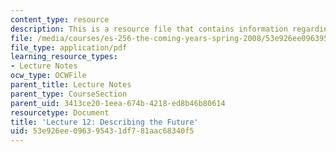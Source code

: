 ```yaml
---
content_type: resource
description: This is a resource file that contains information regarding lecture 12.
file: /media/courses/es-256-the-coming-years-spring-2008/53e926ee096395431df781aac68340f5_MITES_256S08_Lec12.pdf
file_type: application/pdf
learning_resource_types:
- Lecture Notes
ocw_type: OCWFile
parent_title: Lecture Notes
parent_type: CourseSection
parent_uid: 3413ce20-1eea-674b-4218-ed8b46b80614
resourcetype: Document
title: 'Lecture 12: Describing the Future'
uid: 53e926ee-0963-9543-1df7-81aac68340f5
---
```


